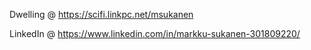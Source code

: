 Dwelling @ https://scifi.linkpc.net/msukanen

LinkedIn @ https://www.linkedin.com/in/markku-sukanen-301809220/
